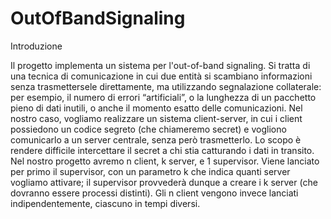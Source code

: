 # OutOfBandSignaling
Introduzione


Il progetto implementa un sistema per l'out-of-band signaling. Si tratta di una tecnica di comunicazione
in cui due entità si scambiano informazioni senza trasmettersele direttamente, ma utilizzando segnalazione
collaterale: per esempio, il numero di errori “artificiali”, o la lunghezza di un pacchetto pieno di dati inutili, o
anche il momento esatto delle comunicazioni.
Nel nostro caso, vogliamo realizzare un sistema client-server, in cui i client possiedono un codice segreto
(che chiameremo secret) e vogliono comunicarlo a un server centrale, senza però trasmetterlo. Lo scopo è
rendere difficile intercettare il secret a chi stia catturando i dati in transito.
Nel nostro progetto avremo n client, k server, e 1 supervisor. Viene lanciato per primo il supervisor, con un
parametro k che indica quanti server vogliamo attivare; il supervisor provvederà dunque a creare i k server
(che dovranno essere processi distinti). Gli n client vengono invece lanciati indipendentemente, ciascuno in
tempi diversi. 
